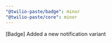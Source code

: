 ```yaml
---
"@twilio-paste/badge": minor
"@twilio-paste/core": minor
---
```


[Badge] Added a new notification variant
